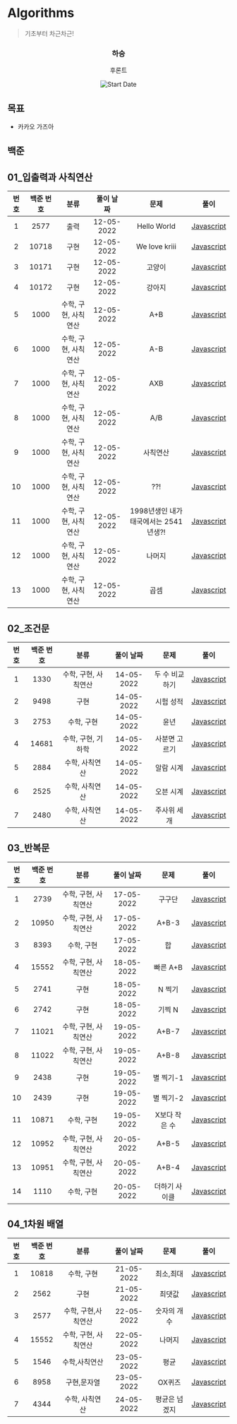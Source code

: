 # Algorithms

> 기초부터 차근차근!

<div align="center">

<h3> 하승 </h3>
<p>후론트</p>

![Start Date](https://img.shields.io/badge/Start%20Date-2022--05--19-23d16b.svg)

</div>

## 목표

- 카카오 가즈아

## 백준

## 01\_입출력과 사칙연산

| 번호 | 백준 번호 |         분류         | 풀이 날짜  |                 문제                  |           풀이            |
| :--: | :-------: | :------------------: | :--------: | :-----------------------------------: | :-----------------------: |
|  1   |   2577    |         출력         | 12-05-2022 |              Hello World              | [Javascript](01_2577.js)  |
|  2   |   10718   |         구현         | 12-05-2022 |             We love kriii             | [Javascript](01_10718.js) |
|  3   |   10171   |         구현         | 12-05-2022 |                고양이                 | [Javascript](01_10171.js) |
|  4   |   10172   |         구현         | 12-05-2022 |                강아지                 | [Javascript](01_25083.js) |
|  5   |   1000    | 수학, 구현, 사칙연산 | 12-05-2022 |                  A+B                  | [Javascript](01_1000.js)  |
|  6   |   1000    | 수학, 구현, 사칙연산 | 12-05-2022 |                  A-B                  | [Javascript](01_1001.js)  |
|  7   |   1000    | 수학, 구현, 사칙연산 | 12-05-2022 |                  AXB                  | [Javascript](01_10998.js) |
|  8   |   1000    | 수학, 구현, 사칙연산 | 12-05-2022 |                  A/B                  | [Javascript](01_1008.js)  |
|  9   |   1000    | 수학, 구현, 사칙연산 | 12-05-2022 |               사칙연산                | [Javascript](01_10869.js) |
|  10  |   1000    | 수학, 구현, 사칙연산 | 12-05-2022 |                  ??!                  | [Javascript](01_10926.js) |
|  11  |   1000    | 수학, 구현, 사칙연산 | 12-05-2022 | 1998년생인 내가 태국에서는 2541년생?! | [Javascript](01_18108.js) |
|  12  |   1000    | 수학, 구현, 사칙연산 | 12-05-2022 |                나머지                 | [Javascript](01_10430.js) |
|  13  |   1000    | 수학, 구현, 사칙연산 | 12-05-2022 |                 곱셈                  | [Javascript](01_2588.js)  |

## 02\_조건문

| 번호 | 백준 번호 |         분류         | 풀이 날짜  |      문제      |           풀이            |
| :--: | :-------: | :------------------: | :--------: | :------------: | :-----------------------: |
|  1   |   1330    | 수학, 구현, 사칙연산 | 14-05-2022 | 두 수 비교하기 | [Javascript](01_1330.js)  |
|  2   |   9498    |         구현         | 14-05-2022 |   시험 성적    | [Javascript](02_9498.js)  |
|  3   |   2753    |      수학, 구현      | 14-05-2022 |      윤년      | [Javascript](03_2753.js)  |
|  4   |   14681   |  수학, 구현, 기하학  | 14-05-2022 | 사분면 고르기  | [Javascript](05_14681.js) |
|  5   |   2884    |    수학, 사칙연산    | 14-05-2022 |   알람 시계    | [Javascript](05_2884.js)  |
|  6   |   2525    |    수학, 사칙연산    | 14-05-2022 |   오븐 시계    | [Javascript](06_2525.js)  |
|  7   |   2480    |    수학, 사칙연산    | 14-05-2022 |  주사위 세개   | [Javascript](07_2480.js)  |

## 03\_반복문

| 번호 | 백준 번호 |         분류         | 풀이 날짜  |     문제      |           풀이            |
| :--: | :-------: | :------------------: | :--------: | :-----------: | :-----------------------: |
|  1   |   2739    | 수학, 구현, 사칙연산 | 17-05-2022 |    구구단     | [Javascript](01_2739.js)  |
|  2   |   10950   | 수학, 구현, 사칙연산 | 17-05-2022 |     A+B-3     | [Javascript](02_10950.js) |
|  3   |   8393    |      수학, 구현      | 17-05-2022 |      합       | [Javascript](03_8393.js)  |
|  4   |   15552   | 수학, 구현, 사칙연산 | 18-05-2022 |   빠른 A+B    | [Javascript](04_15552.js) |
|  5   |   2741    |         구현         | 18-05-2022 |    N 찍기     | [Javascript](05_2741.js)  |
|  6   |   2742    |         구현         | 18-05-2022 |    기찍 N     | [Javascript](06_2742.js)  |
|  7   |   11021   | 수학, 구현, 사칙연산 | 19-05-2022 |     A+B-7     | [Javascript](07_11021.js) |
|  8   |   11022   | 수학, 구현, 사칙연산 | 19-05-2022 |     A+B-8     | [Javascript](08_11022.js) |
|  9   |   2438    |         구현         | 19-05-2022 |   별 찍기-1   | [Javascript](09_2438.js)  |
|  10  |   2439    |         구현         | 19-05-2022 |   별 찍기-2   | [Javascript](10_2439.js)  |
|  11  |   10871   |      수학, 구현      | 19-05-2022 | X보다 작은 수 | [Javascript](11_10871.js) |
|  12  |   10952   | 수학, 구현, 사칙연산 | 20-05-2022 |     A+B-5     | [Javascript](12_10952.js) |
|  13  |   10951   | 수학, 구현, 사칙연산 | 20-05-2022 |     A+B-4     | [Javascript](13_10951.js) |
|  14  |   1110    |      수학, 구현      | 20-05-2022 | 더하기 사이클 | [Javascript](14_1110.js)  |

## 04_1차원 배열

| 번호 | 백준 번호 |         분류         | 풀이 날짜  |     문제      |           풀이            |
| :--: | :-------: | :------------------: | :--------: | :-----------: | :-----------------------: |
|  1   |   10818   |      수학, 구현      | 21-05-2022 |   최소,최대   | [Javascript](04_10818.js) |
|  2   |   2562    |         구현         | 21-05-2022 |    최댓값     | [Javascript](04_2562.js)  |
|  3   |   2577    | 수학, 구현,사칙연산  | 22-05-2022 |  숫자의 개수  | [Javascript](04_2577.js)  |
|  4   |   15552   | 수학, 구현, 사칙연산 | 22-05-2022 |    나머지     | [Javascript](04_15552.js) |
|  5   |   1546    |    수학,사칙연산     | 23-05-2022 |     평균      | [Javascript](04_1546.js)  |
|  6   |   8958    |     구현,문자열      | 23-05-2022 |    OX퀴즈     | [Javascript](04_8958.js)  |
|  7   |   4344    |    수학, 사칙연산    | 24-05-2022 | 평균은 넘겠지 | [Javascript](04_4344.js)  |
